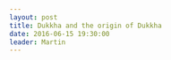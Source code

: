 ```yaml
---
layout: post
title: Dukkha and the origin of Dukkha
date: 2016-06-15 19:30:00
leader: Martin 
---
```


